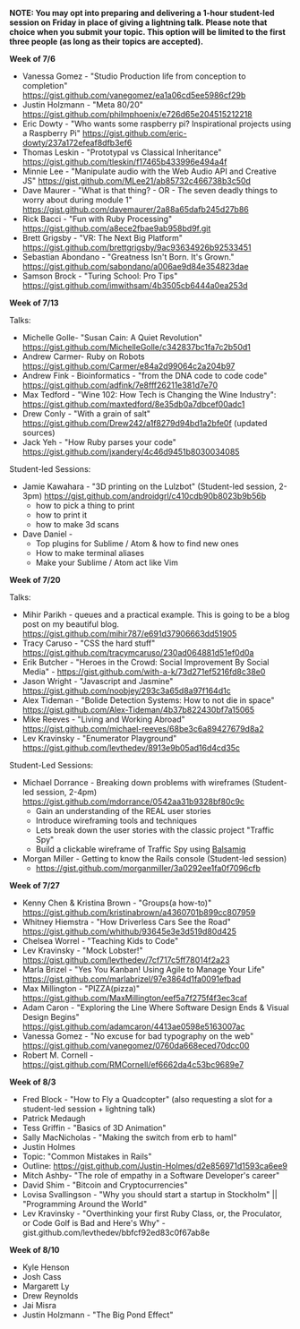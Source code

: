 **NOTE: You may opt into preparing and delivering a 1-hour student-led session on Friday in place of giving a lightning talk. Please note that choice when you submit your topic. This option will be limited to the first three people (as long as their topics are accepted).**

**Week of 7/6**

* Vanessa Gomez - "Studio Production life from conception to completion" https://gist.github.com/vanegomez/ea1a06cd5ee5986cf29b
* Justin Holzmann - "Meta 80/20" https://gist.github.com/philmphoenix/e726d65e204515212218
* Eric Dowty - "Who wants some raspberry pi? Inspirational projects using a Raspberry Pi" https://gist.github.com/eric-dowty/237a172efeaf8dfb3ef6
* Thomas Leskin - "Prototypal vs Classical Inheritance" https://gist.github.com/tleskin/f17465b433996e494a4f
* Minnie Lee - "Manipulate audio with the Web Audio API and Creative JS" https://gist.github.com/MLee21/ab85732c466738b3c50d
* Dave Maurer - "What is that thing? - OR - The seven deadly things to worry about during module 1" https://gist.github.com/davemaurer/2a88a65dafb245d27b86
* Rick Bacci - "Fun with Ruby Processing" https://gist.github.com/a8ece2fbae9ab958bd9f.git
* Brett Grigsby - "VR: The Next Big Platform" https://gist.github.com/brettgrigsby/9ac93634926b92533451
* Sebastian Abondano - "Greatness Isn't Born. It's Grown." https://gist.github.com/sabondano/a006ae9d84e354823dae
* Samson Brock - "Turing School: Pro Tips" https://gist.github.com/imwithsam/4b3505cb6444a0ea253d

**Week of 7/13**

Talks:

* Michelle Golle- "Susan Cain: A Quiet Revolution" https://gist.github.com/MichelleGolle/c342837bc1fa7c2b50d1
* Andrew Carmer- Ruby on Robots https://gist.github.com/Carmer/e84a2d99064c2a204b97
* Andrew Fink - Bioinformatics - "from the DNA code to code code" https://gist.github.com/adfink/7e8fff26211e381d7e70
* Max Tedford - "Wine 102: How Tech is Changing the Wine Industry": https://gist.github.com/maxtedford/8e35db0a7dbcef00adc1
* Drew Conly - "With a grain of salt" https://gist.github.com/Drew242/a1f8279d94bd1a2bfe0f (updated sources)
* Jack Yeh - "How Ruby parses your code" https://gist.github.com/jxandery/4c46d9451b8030034085


Student-led Sessions:

* Jamie Kawahara - "3D printing on the Lulzbot" (Student-led session, 2-3pm) https://gist.github.com/androidgrl/c410cdb90b8023b9b56b
  - how to pick a thing to print
  - how to print it
  - how to make 3d scans
* Dave Daniel - 
  - Top plugins for Sublime / Atom & how to find new ones
  - How to make terminal aliases
  - Make your Sublime / Atom act like Vim


**Week of 7/20**

Talks: 

* Mihir Parikh - queues and a practical example.  This is going to be a blog post on my beautiful blog.
   https://gist.github.com/mihir787/e691d37906663dd51905
* Tracy Caruso - "CSS the hard stuff" https://gist.github.com/tracymcaruso/230ad064881d51ef0d0a
* Erik Butcher - "Heroes in the Crowd: Social Improvement By Social Media" - https://gist.github.com/with-a-k/73d271ef5216fd8c38e0
* Jason Wright - "Javascript and Jasmine" https://gist.github.com/noobjey/293c3a65d8a97f164d1c
* Alex Tideman - "Bolide Detection Systems: How to not die in space"
  https://gist.github.com/Alex-Tideman/4b37b822430bf7a15065
* Mike Reeves - "Living and Working Abroad" https://gist.github.com/michael-reeves/68be3c6a89427679d8a2
* Lev Kravinsky - "Enumerator Playground" https://gist.github.com/levthedev/8913e9b05ad16d4cd35c

Student-Led Sessions:

* Michael Dorrance - Breaking down problems with wireframes  (Student-led session, 2-4pm)
  https://gist.github.com/mdorrance/0542aa31b9328bf80c9c
  - Gain an understanding of the REAL user stories
  - Introduce wireframing tools and techniques
  - Lets break down the user stories with the classic project "Traffic Spy"  
  - Build a clickable wireframe of Traffic Spy using [Balsamiq](https://balsamiq.com/)
* Morgan Miller - Getting to know the Rails console (Student-led session)
  - https://gist.github.com/morganmiller/3a0292ee1fa0f7096cfb

**Week of 7/27**

* Kenny Chen & Kristina Brown - "Groups(a how-to)" https://gist.github.com/kristinabrown/a4360701b899cc807959
* Whitney Hiemstra - "How Driverless Cars See the Road" https://gist.github.com/whithub/93645e3e3d519d80d425
* Chelsea Worrel - "Teaching Kids to Code"
* Lev Kravinsky - "Mock Lobster!" https://gist.github.com/levthedev/7cf717c5ff78014f2a23
* Marla Brizel - "Yes You Kanban! Using Agile to Manage Your Life" https://gist.github.com/marlabrizel/97e3864d1fa0091efbad
* Max Millington - "PIZZA(pizza)" https://gist.github.com/MaxMillington/eef5a7f275f4f3ec3caf
* Adam Caron - "Exploring the Line Where Software Design Ends & Visual Design Begins" https://gist.github.com/adamcaron/4413ae0598e5163007ac
* Vanessa Gomez - "No excuse for bad typography on the web" https://gist.github.com/vanegomez/0760da668eced70dcc00
* Robert M. Cornell - https://gist.github.com/RMCornell/ef6662da4c53bc9689e7

**Week of 8/3**

* Fred Block - "How to Fly a Quadcopter"  (also requesting a slot for a student-led session + lightning talk)
* Patrick Medaugh
* Tess Griffin - "Basics of 3D Animation"
* Sally MacNicholas - "Making the switch from erb to haml"
* Justin Holmes
*   Topic: "Common Mistakes in Rails"
*   Outline: https://gist.github.com/Justin-Holmes/d2e856971d1593ca6ee9
* Mitch Ashby- "The role of empathy in a Software Developer's career"
* David Shim - "Bitcoin and Cryptocurrencies"
* Lovisa Svallingson - "Why you should start a startup in Stockholm" || "Programming Around the World" 
* Lev Kravinsky - "Overthinking your first Ruby Class, or, the Proculator, or Code Golf is Bad and Here's Why" -  gist.github.com/levthedev/bbfcf92ed83c0f67ab8e

**Week of 8/10**

* Kyle Henson
* Josh Cass
* Margarett Ly
* Drew Reynolds
* Jai Misra
* Justin Holzmann - "The Big Pond Effect"
